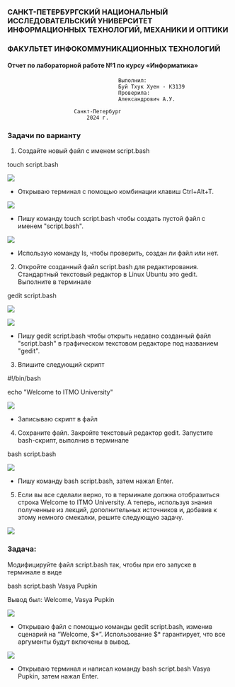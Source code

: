 ### САНКТ-ПЕТЕРБУРГСКИЙ НАЦИОНАЛЬНЫЙ ИССЛЕДОВАТЕЛЬСКИЙ УНИВЕРСИТЕТ ИНФОРМАЦИОННЫХ ТЕХНОЛОГИЙ, МЕХАНИКИ И ОПТИКИ
### ФАКУЛЬТЕТ ИНФОКОММУНИКАЦИОННЫХ ТЕХНОЛОГИЙ
    
 #### Отчет по лабораторной работе №1 по курсу «Информатика»
                                              
                                       Выполнил:
                                       Буй Тхук Хуен - К3139
                                       Проверила:
                                       Александрович A.У.
                                      
                         Санкт-Петербург
                             2024 г.

   ### Задачи по варианту

1.  Создайте новый файл с именем script.bash

 touch script.bash

![](https://lh7-rt.googleusercontent.com/docsz/AD_4nXeg5FSw948dglnP1ZLWnNv_LFBu3v598UDeZ0wvUKmxhV2100xZpTTx5oqDNbU4t-b8ZmqS1yc_sNipRcNf5q5Ri5kIEDS4ofEun4cdz5KS15zWVLBRlDRWWFIiIG1XAPAZo7H8NG9IF7lQd335tc2kEj0P?key=4MZEUnrZXkmmpMWe1RnVrQ)

-   Открываю терминал с помощью комбинации клавиш Ctrl+Alt+T.

![](https://lh7-rt.googleusercontent.com/docsz/AD_4nXcXOP15yHF6qfF0H3aaJ5dQgskpyAu_QTqSi5CYq9ytyxKUDu6blFqeQjyPaqbZJrngMFhIH-dQoWyrZJO4Dt1a18Hv6uDAhsnY-0AeBbZBn7uPL3IzxW4KJJLMT24xjKAOdLTq0543FdjEDT35Hx4X13N7?key=4MZEUnrZXkmmpMWe1RnVrQ)

-   Пишу команду touch script.bash чтобы создать пустой файл с именем "script.bash".

![](https://lh7-rt.googleusercontent.com/docsz/AD_4nXexD96xE9vJC6qQo_oFI775QWRvHCo4uD2YM7aI_QhdvqLPkWPsL5sVUDD_Ra3LK5ha9X6neGKsbkuT9qdyaOfWptzzsMKfE-nnoOp4d2Q-eATYQ9R5UCKI7phDT6dC-BgNtIgPhfOIdYBO-RtOrhiBKKZK?key=4MZEUnrZXkmmpMWe1RnVrQ)

-   Использую команду ls, чтобы проверить, создан ли файл или нет.
2.  Откройте созданный файл script.bash для редактирования. Стандартный текстовый редактор в Linux Ubuntu это gedit. Выполните в терминале

 gedit script.bash

![](https://lh7-rt.googleusercontent.com/docsz/AD_4nXcAQLqNSUA9rZBWVP0cMXXzlVBq_uo6FAEt6nN6btIOf_Q4tvTS6QA0NkXkw7t6scF2UHNnqTSeXX4lx_onwycQywiNX2PAdoP9dGuTPwL8Qqj6mxXAHQP2oQCo_8d8pm3s5o_QBLCV2kW_7iG4JQirSw6c?key=4MZEUnrZXkmmpMWe1RnVrQ)

![](https://lh7-rt.googleusercontent.com/docsz/AD_4nXdHCv86f4Z5U0k_IPWGPFxoHTxNIerfl1V4FaQ53qWfNmDcFnU3XI3MMwTiqVKNEdV4LOTe8DGDNU-goZkfHeNW7_jeSBunwbkGx0Krhf0xDcePtBQakJqz9J_dlj4R1THvpZLvue_Cy1YTcOl5LBj5r6I?key=4MZEUnrZXkmmpMWe1RnVrQ)

-   Пишу gedit script.bash чтобы открыть недавно созданный файл "script.bash" в графическом текстовом редакторе под названием "gedit".
3.  Впишите следующий скрипт

 #!/bin/bash

 echo "Welcome to ITMO University"

![](https://lh7-rt.googleusercontent.com/docsz/AD_4nXevNG1zfXes8X2MjM2FRnZUy5EfmehLdssS_gbd7IlU3-WEvQE3x6MoVpx_56AhaQi2op1Kc_R0z8VlrX7UxkwN79HaPn1OVaZEUEgZoL2Emern49lU4_gf3blSw-OVogpXpwesGz7d19TkXh-93KJhk7s?key=4MZEUnrZXkmmpMWe1RnVrQ)

-   Записываю скрипт в файл
4.  Сохраните файл. Закройте текстовый редактор gedit. Запустите bash-скрипт, выполнив в терминале

 bash script.bash

![](https://lh7-rt.googleusercontent.com/docsz/AD_4nXdsxL6V6d8xE31IpS-wD3qOGdFaeNNNskWvibI1QtWtrQT1MXUsnRGIc19D1sjlQeieRV0JWSKT6xQpjxTY6M3rbBpzw970gp_NmQ7Y42YWZd9hs4PKFa_gpTgLUnZ0QMuln-9_Ui7P27af3fWdHgFplb98?key=4MZEUnrZXkmmpMWe1RnVrQ)

-    Пишу команду bash script.bash, затем нажал Enter.
5.  Если вы все сделали верно, то в терминале должна отобразиться строка Welcome to ITMO University. А теперь, используя знания полученные из лекций, дополнительных источников и, добавив к этому немного смекалки, решите следующую задачу.

![](https://lh7-rt.googleusercontent.com/docsz/AD_4nXfRxddmh-VGz1tcFQQ3CbRz3GMF2WOm825edLcLb6F7_TuRPs6VWDRrX4tBjSSVix6uWDIIYXsKV7p5IZC3N32Zl4CJQ8QVyqQPtTJRwaI2ZAkeWwz2A1CEBpTuKBvvImogdck9YdAAZQdSD_pk6UzQcbMl?key=4MZEUnrZXkmmpMWe1RnVrQ)

### Задача:

Модифицируйте файл script.bash так, чтобы при его запуске в терминале в виде

 bash script.bash Vasya Pupkin

Вывод был: Welcome, Vasya Pupkin

![](https://lh7-rt.googleusercontent.com/docsz/AD_4nXfFShFcwu39A4lB0MWj-H08b97EflVAIjVUPVjzo1gjGIjVuuAN-SPZTkuYavjgoidFCEjTH3UExk5sRQQeIg61pNTc9xkHDcCuuBdxS6--_R5jZoIjx74Kuh-FEN-Y8dVMVZjz_I1fsLgqtnPsOy_GPCab?key=4MZEUnrZXkmmpMWe1RnVrQ)

-    Открываю файл с помощью команды gedit script.bash, изменив сценарий на “Welcome, $\*”. Использование $\* гарантирует, что все аргументы будут включены в вывод.

![](https://lh7-rt.googleusercontent.com/docsz/AD_4nXe2CwiLs0HV_E9pSBoDT9J7qIp7MPSMpSYnzWq16oEJklrKEBvHZLRzedMWHbtxS6D9JENJcqEXSQhTCxogEz5TJI0MRWX0m5OFtK6wyfjgL_cS0K4a2qfDT_9MwQEsJQ3kJgm_iIl-S9Z_WFkZZVV6fMnX?key=4MZEUnrZXkmmpMWe1RnVrQ)

-   Открываю терминал и написал команду bash script.bash Vasya Pupkin, затем нажал Enter.
